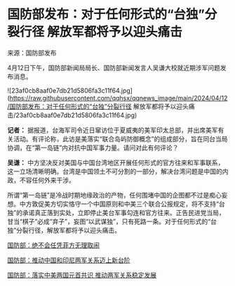 # 国防部发布：对于任何形式的“台独”分裂行径 解放军都将予以迎头痛击

来源：国防部发布

4月12日下午，国防部新闻局局长、国防部新闻发言人吴谦大校就近期涉军问题发布消息。

![23af0cb8aaf0e7db21d5806fa3c11f64.jpg](https://raw.githubusercontent.com/qqhsx/qqnews_image/main/2024/04/12/国防部发布：对于任何形式的“台独”分裂行径 解放军都将予以迎头痛击/23af0cb8aaf0e7db21d5806fa3c11f64.jpg)

**记者：**
据报道，台海军司令近日窜访位于夏威夷的美军印太总部，并出席美军有关活动。有评论称，此访是美落实“联合岛屿防御概念”的组成部分，旨在同台当局协调，在“第一岛链”内对抗中国军事力量。请问对此有何评论？

**吴谦：**
中方坚决反对美国与中国台湾地区开展任何形式的官方往来和军事联系，这一立场清晰明确。台湾是中国领土不可分割的一部分，解决台湾问题是中国的内政，不容任何外来干涉。

所谓“第一岛链”是冷战时期地缘政治的产物，任何围堵中国的企图都不过是痴心妄想。中方敦促美方切实恪守一个中国原则和中美三个联合公报规定，将不支持“台独”的承诺真正落到实处，立即停止美台军事勾连和官方往来。正告民进党当局，甘当“棋子”必成“弃子”，妄图“以武谋独”，只有死路一条。对于任何形式的“台独”分裂行径，解放军都将予以迎头痛击。

[国防部：绝不会任凭菲方无理取闹](https://news.qq.com/rain/a/20240412A05ZYX00)

[国防部：推动中国和印尼两军关系迈上新台阶](https://news.qq.com/rain/a/20240412A061UJ00)

[国防部：落实中美两国元首共识 推动两军关系稳定发展](https://news.qq.com/rain/a/20240412A05UFX00)

